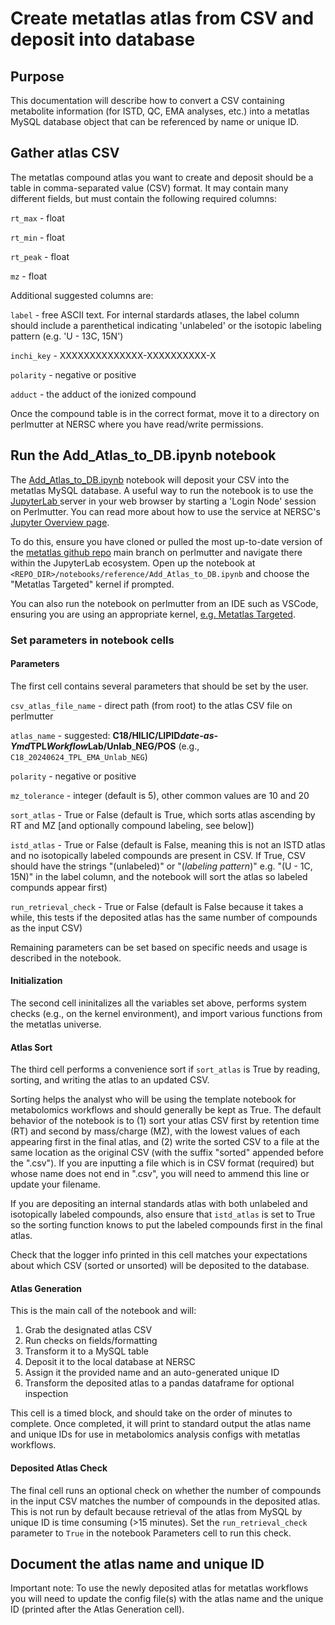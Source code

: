 # Create metatlas atlas from CSV and deposit into database

## Purpose

This documentation will describe how to convert a CSV containing metabolite
information (for ISTD, QC, EMA analyses, etc.) into a metatlas MySQL database
object that can be referenced by name or unique ID.

## Gather atlas CSV

The metatlas compound atlas you want to create and deposit should be a table in 
comma-separated value (CSV) format. It may contain many different fields, but
must contain the following required columns:

`rt_max` - float

`rt_min` - float

`rt_peak` - float

`mz` - float

Additional suggested columns are:

`label` - free ASCII text. For internal stardards atlases, the label column should include a 
parenthetical indicating 'unlabeled' or the isotopic labeling pattern (e.g. 'U - 13C, 15N')

`inchi_key` - XXXXXXXXXXXXXX-XXXXXXXXXX-X

`polarity` - negative or positive

`adduct` - the adduct of the ionized compound

Once the compound table is in the correct format, move it to a directory on perlmutter
at NERSC where you have read/write permissions.

## Run the Add_Atlas_to_DB.ipynb notebook

The [Add_Atlas_to_DB.ipynb](
https://github.com/biorack/metatlas/blob/main/notebooks/reference/Add_Atlas_to_DB.ipynb) notebook will deposit your CSV into the metatlas MySQL database.
A useful way to run the notebook is to use the [JupyterLab ](https://jupyter.nersc.gov/) server in your web browser
by starting a 'Login Node' session on Perlmutter. You can read more about how to use the 
service at NERSC's [Jupyter Overview page](https://docs.nersc.gov/services/jupyter/).

To do this, ensure you have cloned or pulled the most up-to-date version of the [metatlas github repo](https://github.com/biorack/metatlas/tree/main)
main branch on perlmutter and navigate there within the JupyterLab ecosystem. Open up the notebook at
``` <REPO_DIR>/notebooks/reference/Add_Atlas_to_DB.ipynb ``` and choose the "Metatlas Targeted" kernel if prompted.

You can also run the notebook on perlmutter from an IDE such as VSCode, ensuring you are using an
appropriate kernel, [e.g. Metatlas Targeted](https://github.com/biorack/metatlas/blob/main/docker/shifter.kernel.json).

### Set parameters in notebook cells

#### Parameters

The first cell contains several parameters that should be set by the user.

`csv_atlas_file_name` - direct path (from root) to the atlas CSV file on perlmutter

`atlas_name` - suggested: **C18/HILIC/LIPID**_**date-as-Ymd**_**TPL**_**Workflow**_**Lab/Unlab**_**NEG/POS**
(e.g., `C18_20240624_TPL_EMA_Unlab_NEG`)

`polarity` - negative or positive

`mz_tolerance` - integer (default is 5), other common values are 10 and 20

`sort_atlas` - True or False (default is True, which sorts atlas ascending by RT and MZ 
[and optionally compound labeling, see below])

`istd_atlas` - True or False (default is False, meaning this is not an ISTD atlas and
no isotopically labeled compounds are present in CSV. If True, CSV should have the strings
"(unlabeled)" or "(_labeling pattern_)" e.g. "(U - 1C, 15N)" in the label column, and
the notebook will sort the atlas so labeled compunds appear first)

`run_retrieval_check` - True or False (default is False because it takes a while, this tests
if the deposited atlas has the same number of compounds as the input CSV)

Remaining parameters can be set based on specific needs and usage is described in the notebook.

#### Initialization

The second cell ininitalizes all the variables set above, performs system checks (e.g., on 
the kernel environment), and import various functions from the metatlas universe.

#### Atlas Sort

The third cell performs a convenience sort if `sort_atlas` is True by reading, sorting, and 
writing the atlas to an updated CSV.

Sorting helps the analyst who will be using the template notebook for 
metabolomics workflows and should generally be kept as True. The default behavior 
of the notebook is to (1) sort your atlas CSV first by retention time (RT)
and second by mass/charge (MZ), with the lowest values of each appearing first in the 
final atlas, and (2) write the sorted CSV to a file at the same location as 
the original CSV (with the suffix "sorted" appended before the ".csv").  If you are
inputting a file which is in CSV format (required) but whose name does not end in ".csv",
you will need to ammend this line or update your filename. 

If you are depositing an internal standards atlas with both unlabeled and isotopically labeled
compounds, also ensure that `istd_atlas` is set to True so the sorting function
knows to put the labeled compounds first in the final atlas.

Check that the logger info printed in this cell matches your expectations about which CSV (sorted
or unsorted) will be deposited to the database.

#### Atlas Generation

This is the main call of the notebook and will:

1. Grab the designated atlas CSV
2. Run checks on fields/formatting
3. Transform it to a MySQL table
4. Deposit it to the local database at NERSC
5. Assign it the provided name and an auto-generated unique ID
6. Transform the deposited atlas to a pandas dataframe for optional inspection

This cell is a timed block, and should take on the order of minutes to complete. Once
completed, it will print to standard output the atlas name and unique IDs for use in 
metabolomics analysis configs with metatlas workflows.

#### Deposited Atlas Check

The final cell runs an optional check on whether the number of compounds in the input CSV matches the
number of compounds in the deposited atlas. This is not run by default because retrieval of
the atlas from MySQL by unique ID is time consuming (>15 minutes). Set the `run_retrieval_check`
parameter to `True` in the notebook Parameters cell to run this check.

## Document the atlas name and unique ID

Important note: To use the newly deposited atlas for metatlas workflows you will need to 
update the config file(s) with the atlas name and the unique ID (printed after the Atlas
Generation cell).
